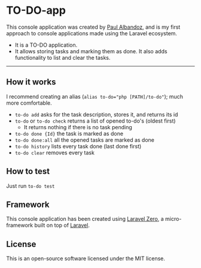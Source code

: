 # TO-DO-app

This console application was created by [Paul Albandoz](https://github.com/powlam), and is my first approach to console applications made using the Laravel ecosystem.

- It is a TO-DO application.
- It allows storing tasks and marking them as done. It also adds functionality to list and clear the tasks.

------

## How it works

I recommend creating an alias (`alias to-do="php [PATH]/to-do"`); much more comfortable.

- `to-do add` asks for the task description, stores it, and returns its id
- `to-do` or `to-do check` returns a list of opened to-do's (oldest first)
    - It returns nothing if there is no task pending
- `to-do done {Id}` the task is marked as done
- `to-do done:all` all the opened tasks are marked as done
- `to-do history` lists every task done (last done first)
- `to-do clear` removes every task

## How to test

Just run `to-do test`

## Framework

This console application has been created using [Laravel Zero](https://laravel-zero.com/), a micro-framework built on top of [Laravel](https://laravel.com).

## License

This is an open-source software licensed under the MIT license.

